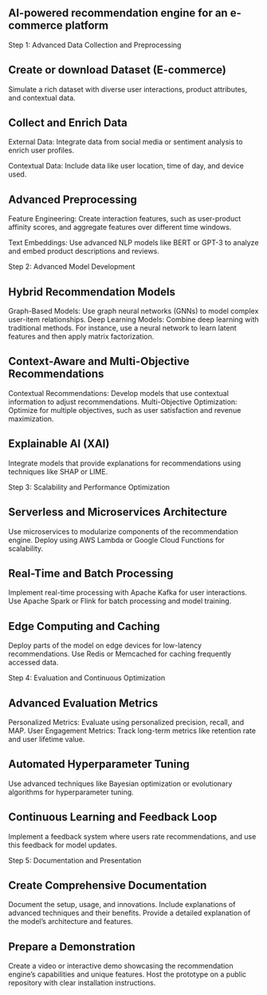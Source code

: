 ## AI-powered recommendation engine for an e-commerce platform


Step 1: Advanced Data Collection and Preprocessing

## Create or download Dataset (E-commerce)

Simulate a rich dataset with diverse user interactions, product attributes, and contextual data.

## Collect and Enrich Data

External Data: Integrate data from social media or sentiment analysis to enrich user profiles.

Contextual Data: Include data like user location, time of day, and device used.

## Advanced Preprocessing

Feature Engineering: Create interaction features, such as user-product affinity scores, and aggregate features over different time windows.

Text Embeddings: Use advanced NLP models like BERT or GPT-3 to analyze and embed product descriptions and reviews.


Step 2: Advanced Model Development

## Hybrid Recommendation Models

Graph-Based Models: Use graph neural networks (GNNs) to model complex user-item relationships.
Deep Learning Models: Combine deep learning with traditional methods. For instance, use a neural network to learn latent features and then apply matrix factorization.

## Context-Aware and Multi-Objective Recommendations

Contextual Recommendations: Develop models that use contextual information to adjust recommendations.
Multi-Objective Optimization: Optimize for multiple objectives, such as user satisfaction and revenue maximization.

## Explainable AI (XAI)

Integrate models that provide explanations for recommendations using techniques like SHAP or LIME.


Step 3: Scalability and Performance Optimization

## Serverless and Microservices Architecture

Use microservices to modularize components of the recommendation engine.
Deploy using AWS Lambda or Google Cloud Functions for scalability.

## Real-Time and Batch Processing

Implement real-time processing with Apache Kafka for user interactions.
Use Apache Spark or Flink for batch processing and model training.

## Edge Computing and Caching

Deploy parts of the model on edge devices for low-latency recommendations.
Use Redis or Memcached for caching frequently accessed data.

Step 4: Evaluation and Continuous Optimization

## Advanced Evaluation Metrics

Personalized Metrics: Evaluate using personalized precision, recall, and MAP.
User Engagement Metrics: Track long-term metrics like retention rate and user lifetime value.

## Automated Hyperparameter Tuning

Use advanced techniques like Bayesian optimization or evolutionary algorithms for hyperparameter tuning.

## Continuous Learning and Feedback Loop

Implement a feedback system where users rate recommendations, and use this feedback for model updates.


Step 5: Documentation and Presentation

## Create Comprehensive Documentation

Document the setup, usage, and innovations. Include explanations of advanced techniques and their benefits.
Provide a detailed explanation of the model’s architecture and features.

## Prepare a Demonstration

Create a video or interactive demo showcasing the recommendation engine’s capabilities and unique features.
Host the prototype on a public repository with clear installation instructions.

